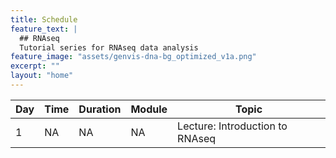```yaml
---
title: Schedule
feature_text: |
  ## RNAseq
  Tutorial series for RNAseq data analysis
feature_image: "assets/genvis-dna-bg_optimized_v1a.png"
excerpt: ""
layout: "home"
---
```


| Day |     Time    | Duration | Module | Topic |
|-----|-------------|----------|--------|-------|
|  1  | NA | NA    | NA      | Lecture: Introduction to RNAseq|

